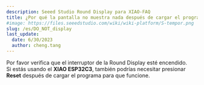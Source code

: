 ```yaml
---
description: Seeed Studio Round Display para XIAO-FAQ
title: ¿Por qué la pantalla no muestra nada después de cargar el programa?
#image: https://files.seeedstudio.com/wiki/wiki-platform/S-tempor.png
slug: /es/DO_NOT_display
last_update:
  date: 6/30/2023
  author: cheng.tang
---
```

Por favor verifica que el interruptor de la Round Display esté encendido. <br />
Si estás usando el **XIAO ESP32C3**, también podrías necesitar presionar **Reset** después de cargar el programa para que funcione.